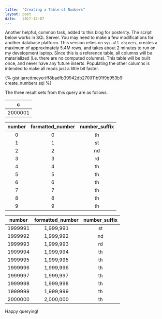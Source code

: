 ```yaml
---
title:  "Creating a Table of Numbers"
layout: post
date:   2017-12-07
---
```


Another helpful, common task, added to this blog for posterity. The script below works in SQL Server. You may need to make a few modifications for another database platform. This version relies on `sys.all_objects`, creates a maximum of approximately 5.4M rows, and takes about 2 minutes to run on my development laptop. Since this is a reference table, all columns will be materialized (i.e. there are no computed columns). This table will be built once, and never have any future inserts. Populating the other columns is intended to make all reads just a little bit faster.

{% gist jarrettmeyer/ff8badfb39942db270011b91f9b953b9 create_numbers.sql %}

The three result sets from this query are as follows.

| c       |
|:-------:|
| 2000001 |

| number | formatted_number | number_suffix |
|:------:|:----------------:|:-------------:|
| 0      | 0                | th            |
| 1      | 1                | st            |
| 2      | 2                | nd            |
| 3      | 3                | rd            |
| 4      | 4                | th            |
| 5      | 5                | th            |
| 6      | 6                | th            |
| 7      | 7                | th            |
| 8      | 8                | th            |
| 9      | 9                | th            |

| number  | formatted_number | number_suffix |
|:-------:|:----------------:|:-------------:|
| 1999991 | 1,999,991        | st            |
| 1999992 | 1,999,992        | nd            |
| 1999993 | 1,999,993        | rd            |
| 1999994 | 1,999,994        | th            |
| 1999995 | 1,999,995        | th            |
| 1999996 | 1,999,996        | th            |
| 1999997 | 1,999,997        | th            |
| 1999998 | 1,999,998        | th            |
| 1999999 | 1,999,999        | th            |
| 2000000 | 2,000,000        | th            |

Happy querying!
